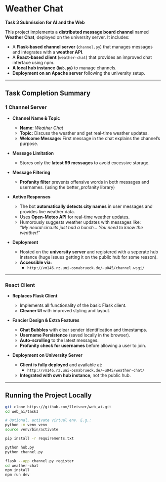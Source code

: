 # Weather Chat
**Task 3 Submission for AI and the Web**  

This project implements a **distributed message board channel** named **Weather Chat**, deployed on the university server. It includes:
- A **Flask-based channel server** (`channel.py`) that manages messages and integrates with a **weather API**.
- A **React-based client** (`weather-chat`) that provides an improved chat interface using npm.
- **A local hub instance (`hub.py`)** to manage channels.
- **Deployment on an Apache server** following the university setup.

---

## Task Completion Summary  

### **1️ Channel Server**
- **Channel Name & Topic**  
  - **Name:** *Weather Chat*  
  - **Topic:** Discuss the weather and get real-time weather updates.
  - **Welcome Message:** First message in the chat explains the channel’s purpose.

- **Message Limitation**  
  - Stores only the **latest 99 messages** to avoid excessive storage.

- **Message Filtering**  
  - **Profanity filter** prevents offensive words in both messages and usernames. (using the better_profanity library)

- **Active Responses**  
  - The bot **automatically detects city names** in user messages and provides live weather data.  
  - Uses **Open-Meteo API** for real-time weather updates.  
  - Humorously suggests weather updates with messages like:  
    *"My neural circuits just had a hunch... You need to know the weather!"*

- **Deployment**  
  - Hosted on the **university server** and registered with a seperate hub instance (huge issues getting it on the public hub for some reason).
  - **Accessible via:**  
    - `http://vm146.rz.uni-osnabrueck.de/~u045/channel.wsgi/`

---

### **React Client**
- **Replaces Flask Client**  
  - Implements all functionality of the basic Flask client.
  - **Cleaner UI** with improved styling and layout.

- **Fancier Design & Extra Features**
  - **Chat Bubbles** with clear sender identification and timestamps.
  - **Username Persistence** (saved locally in the browser).
  - **Auto-scrolling** to the latest messages.
  - **Profanity check for usernames** before allowing a user to join.

- **Deployment on University Server**  
  - **Client is fully deployed** and available at:  
    - `http://vm146.rz.uni-osnabrueck.de/~u045/weather-chat/`
  - **Integrated with own hub instance**, not the public hub.

---

## Running the Project Locally  

```sh
git clone https://github.com/lleisner/web_ai.git
cd web_ai/task3

# Optional, activate virtual env. E.g.:
python -m venv venv
source venv/bin/activate

pip install -r requirements.txt

python hub.py
python channel.py

flask --app channel.py register
cd weather-chat
npm install
npm run dev